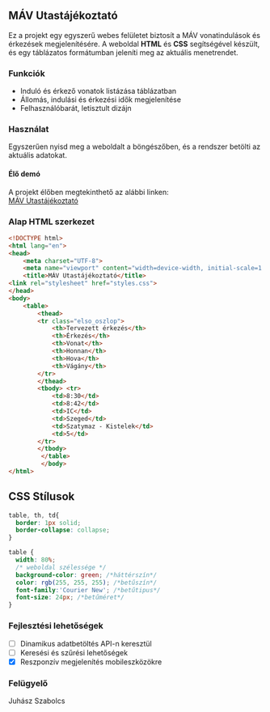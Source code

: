 ## MÁV Utastájékoztató

Ez a projekt egy egyszerű webes felületet biztosít a MÁV vonatindulások és érkezések megjelenítésére. A weboldal **HTML** és **CSS** segítségével készült, és egy táblázatos formátumban jeleníti meg az aktuális menetrendet.

###  Funkciók
-  Induló és érkező vonatok listázása táblázatban
-  Állomás, indulási és érkezési idők megjelenítése
-  Felhasználóbarát, letisztult dizájn

###  Használat
Egyszerűen nyisd meg a  weboldalt a böngészőben, és a rendszer betölti az aktuális adatokat.
####  Élő demó

A projekt élőben megtekinthető az alábbi linken:  
[ MÁV Utastájékoztató](https://github.com/Roli0410/2025_01_30_MAV_utastajekoztato.git)

###  Alap HTML szerkezet
```html
<!DOCTYPE html>
<html lang="en">
<head>
    <meta charset="UTF-8">
    <meta name="viewport" content="width=device-width, initial-scale=1.0">
    <title>MÁV Utastájékoztató</title>
<link rel="stylesheet" href="styles.css">
</head>
<body>
    <table>
        <thead>
        <tr class="elso_oszlop">
            <th>Tervezett érkezés</th>
            <th>Érkezés</th>
            <th>Vonat</th>
            <th>Honnan</th>
            <th>Hova</th>
            <th>Vágány</th>
        </tr>
        </thead>
        <tbody> <tr>
            <td>8:30</td>
            <td>8:42</td>
            <td>IC</td>
            <td>Szeged</td>
            <td>Szatymaz - Kistelek</td>
            <td>5</td>
        </tr>
        </tbody>
         </table>
         </body>
</html>
```

## CSS Stílusok
```css
table, th, td{
  border: 1px solid;
  border-collapse: collapse;
}

table {
  width: 80%;
  /* weboldal szélessége */
  background-color: green; /*háttérszín*/
  color: rgb(255, 255, 255); /*betűszín*/
  font-family:'Courier New'; /*betűtipus*/
  font-size: 24px; /*betűméret*/
}
```

###  Fejlesztési lehetőségek
- [ ]  Dinamikus adatbetöltés API-n keresztül
- [ ]  Keresési és szűrési lehetőségek
- [x]  Reszponzív megjelenítés mobileszközökre

### Felügyelő
Juhász Szabolcs